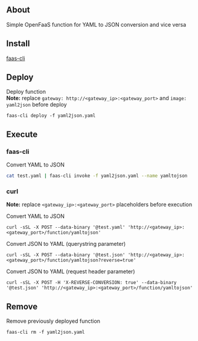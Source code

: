 About
-----

Simple OpenFaaS function for YAML to JSON conversion and vice versa


Install
-------

[faas-cli](https://github.com/openfaas/faas-cli)


Deploy
------

Deploy function  
**Note:** replace `gateway: http://<gateway_ip>:<gateway_port>` and `image: yaml2json` before deploy
```
faas-cli deploy -f yaml2json.yaml
```


Execute
-------

### faas-cli

Convert YAML to JSON
```bash
cat test.yaml | faas-cli invoke -f yaml2json.yaml --name yamltojson
```

### curl

**Note:** replace `<gateway_ip>:<gateway_port>` placeholders before execution

Convert YAML to JSON
```
curl -sSL -X POST --data-binary '@test.yaml' 'http://<gateway_ip>:<gateway_port>/function/yamltojson'
```

Convert JSON to YAML (querystring parameter)
```
curl -sSL -X POST --data-binary '@test.json' 'http://<gateway_ip>:<gateway_port>/function/yamltojson?reverse=true'
```

Convert JSON to YAML (request header parameter)
```
curl -sSL -X POST -H 'X-REVERSE-CONVERSION: true' --data-binary '@test.json' 'http://<gateway_ip>:<gateway_port>/function/yamltojson'
```


Remove
------

Remove previously deployed function
```
faas-cli rm -f yaml2json.yaml
```
